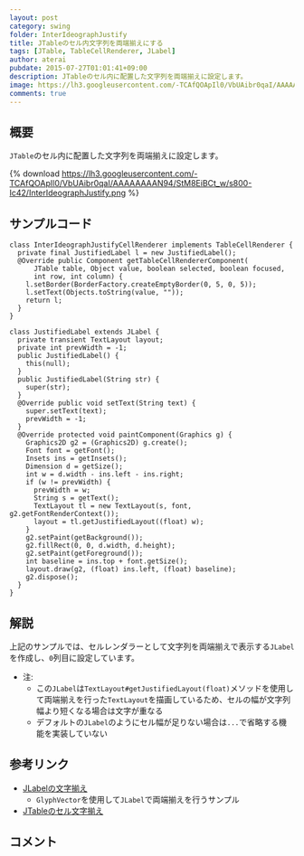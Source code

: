 ```yaml
---
layout: post
category: swing
folder: InterIdeographJustify
title: JTableのセル内文字列を両端揃えにする
tags: [JTable, TableCellRenderer, JLabel]
author: aterai
pubdate: 2015-07-27T01:01:41+09:00
description: JTableのセル内に配置した文字列を両端揃えに設定します。
image: https://lh3.googleusercontent.com/-TCAfQOApIl0/VbUAibr0qaI/AAAAAAAAN94/StM8EiBCt_w/s800-Ic42/InterIdeographJustify.png
comments: true
---
```

## 概要
`JTable`のセル内に配置した文字列を両端揃えに設定します。

{% download https://lh3.googleusercontent.com/-TCAfQOApIl0/VbUAibr0qaI/AAAAAAAAN94/StM8EiBCt_w/s800-Ic42/InterIdeographJustify.png %}

## サンプルコード
<pre class="prettyprint"><code>class InterIdeographJustifyCellRenderer implements TableCellRenderer {
  private final JustifiedLabel l = new JustifiedLabel();
  @Override public Component getTableCellRendererComponent(
      JTable table, Object value, boolean selected, boolean focused,
      int row, int column) {
    l.setBorder(BorderFactory.createEmptyBorder(0, 5, 0, 5));
    l.setText(Objects.toString(value, ""));
    return l;
  }
}

class JustifiedLabel extends JLabel {
  private transient TextLayout layout;
  private int prevWidth = -1;
  public JustifiedLabel() {
    this(null);
  }
  public JustifiedLabel(String str) {
    super(str);
  }
  @Override public void setText(String text) {
    super.setText(text);
    prevWidth = -1;
  }
  @Override protected void paintComponent(Graphics g) {
    Graphics2D g2 = (Graphics2D) g.create();
    Font font = getFont();
    Insets ins = getInsets();
    Dimension d = getSize();
    int w = d.width - ins.left - ins.right;
    if (w != prevWidth) {
      prevWidth = w;
      String s = getText();
      TextLayout tl = new TextLayout(s, font, g2.getFontRenderContext());
      layout = tl.getJustifiedLayout((float) w);
    }
    g2.setPaint(getBackground());
    g2.fillRect(0, 0, d.width, d.height);
    g2.setPaint(getForeground());
    int baseline = ins.top + font.getSize();
    layout.draw(g2, (float) ins.left, (float) baseline);
    g2.dispose();
  }
}
</code></pre>

## 解説
上記のサンプルでは、セルレンダラーとして文字列を両端揃えで表示する`JLabel`を作成し、`0`列目に設定しています。

- 注:
    - この`JLabel`は`TextLayout#getJustifiedLayout(float)`メソッドを使用して両端揃えを行った`TextLayout`を描画しているため、セルの幅が文字列幅より短くなる場合は文字が重なる
    - デフォルトの`JLabel`のようにセル幅が足りない場合は`...`で省略する機能を実装していない

<!-- dummy comment line for breaking list -->

## 参考リンク
- [JLabelの文字揃え](https://ateraimemo.com/Swing/JustifiedLabel.html)
    - `GlyphVector`を使用して`JLabel`で両端揃えを行うサンプル
- [JTableのセル文字揃え](https://ateraimemo.com/Swing/CellTextAlignment.html)

<!-- dummy comment line for breaking list -->

## コメント
